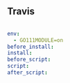 Travis
-

````yaml

env:
  - GO111MODULE=on
before_install:
install:
before_script:
script:
after_script:
````
